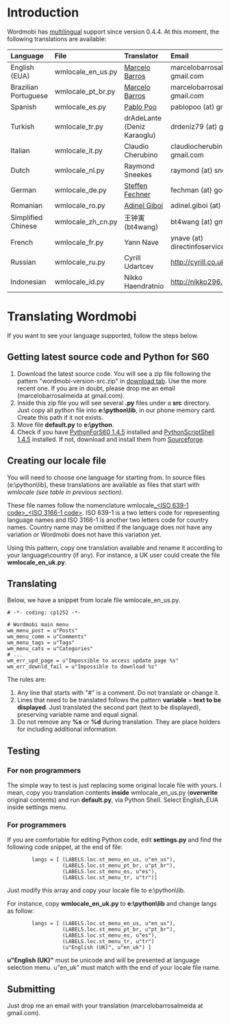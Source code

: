 # Introduction #

Wordmobi has [multilingual](http://wiki.forum.nokia.com/index.php/Localization_Example_for_PyS60) support since version 0.4.4. At this moment, the following translations are available:

| **Language** | **File** | **Translator** | **Email** |
|:-------------|:---------|:---------------|:----------|
| English (EUA) | wmlocale\_en\_us.py | [Marcelo Barros](http://jedizone.wordpress.com) | marcelobarrosalmeida (at) gmail.com |
| Brazilian Portuguese | wmlocale\_pt\_br.py | [Marcelo Barros](http://jedizone.wordpress.com) | marcelobarrosalmeida (at) gmail.com |
| Spanish      | wmlocale\_es.py | [Pablo Poo](http://pablo.poo.cl/) | pablopoo (at) gmail.com |
| Turkish      | wmlocale\_tr.py | drAdeLante (Deniz Karaoglu) | drdeniz79 (at) gmail.com |
| Italian      | wmlocale\_it.py | Claudio Cherubino | claudiocherubino (at) gmail.com |
| Dutch        | wmlocale\_nl.py | Raymond Sneekes | raymond (at) sneek.es |
| German       | wmlocale\_de.py | [Steffen Fechner](http://diefechis.de/) | fechman (at) googlemail.com |
| Romanian     | wmlocale\_ro.py | [Adinel Giboi](http://reinventer.wordpress.com) |adinel.giboi (at) gmail.com |
| Simplified Chinese| wmlocale\_zh\_cn.py | 王钟寅 (bt4wang)  | bt4wang (at) gmail.com |
| French       | wmlocale\_fr.py | Yann Nave      |ynave (at) directinfoservice.com |
| Russian      | wmlocale\_ru.py | Cyrill Udartcev |http://cyrill.co.uk |
| Indonesian   | wmlocale\_id.py | Nikko Haendratnio  | http://nikko296.wordpress.com |

# Translating Wordmobi #

If you want to see your language supported, follow the steps below.

## Getting latest source code and Python for S60 ##

  1. Download the latest source code. You will see a zip file following the pattern "wordmobi-version-src.zip" in [download tab](http://code.google.com/p/wordmobi/downloads/list). Use the more recent one. If you are in doubt, please drop me an email (marcelobarrosalmeida at gmail.com).
  1. Inside this zip file you will see several **.py** files under a **src** directory. Just copy all python file into **e:\python\lib**, in our phone memory card. Create this path if it not exists.
  1. Move file **default.py** to **e:\python**.
  1. Check if you have [PythonForS60 1.4.5](http://sourceforge.net/project/showfiles.php?group_id=154155&package_id=171153&release_id=644640) installed and [PythonScriptShell 1.4.5](http://sourceforge.net/project/showfiles.php?group_id=154155&package_id=171153&release_id=644640) installed. If not, download and install them from [Sourceforge](http://sourceforge.net/project/showfiles.php?group_id=154155&package_id=171153&release_id=644640).

## Creating our locale file ##

You will need to choose one language for starting from. In source files (e:\python\lib), these translations are available as files that start with _wmlocale (see table in previous section)._

These file names follow the nomenclature wmlocale[\_<ISO 639-1 code>\_](http://pt.wikipedia.org/wiki/ISO_639-1)[<ISO 3166-1 code>](http://pt.wikipedia.org/wiki/ISO_3166-1). ISO 639-1 is a two letters code for representing language names and ISO 3166-1 is another two letters code for country names. Country name may be omitted if the language does not have any variation or Wordmobi does not have this variation yet.

Using this pattern, copy one translation available and rename it according to your language\country (if any). For instance, a UK user could create the file **wmlocale\_en\_uk.py**.

## Translating ##

Below, we have a snippet from locale file wmlocale\_en\_us.py.

```
# -*- coding: cp1252 -*-

# Wordmobi main menu
wm_menu_post = u"Posts"
wm_menu_comm = u"Comments"
wm_menu_tags = u"Tags"
wm_menu_cats = u"Categories"
# ...
wm_err_upd_page = u"Impossible to access update page %s"
wm_err_downld_fail = u"Impossible to download %s"
```

The rules are:

  1. Any line that starts with "#" is a comment. Do not translate or change it.
  1. Lines that need to be translated follows the pattern **variable** = **text to be displayed**. Just translated the second part (text to be displayed), preserving variable name and equal signal.
  1. Do not remove any **%s** or **%d** during translation. They are place holders for including additional information.

## Testing ##

### For non programmers ###

The simple way to test is just replacing some original locale file with yours. I mean, copy you translation contents **inside** wmlocale\_en\_us.py (**overwrite** original contents) and run **default.py**, via Python Shell. Select English\_EUA inside settings menu.

### For programmers ###

If you are comfortable for editing Python code, edit **settings.py** and find the following code snippet, at the end of file:

```
        langs = [ (LABELS.loc.st_menu_en_us, u"en_us"),
                  (LABELS.loc.st_menu_pt_br, u"pt_br"),
                  (LABELS.loc.st_menu_es, u"es"),
                  (LABELS.loc.st_menu_tr, u"tr")]
```

Just modify this array and copy your locale file to e:\python\lib.

For instance, copy **wmlocale\_en\_uk.py** to **e:\python\lib** and change langs as follow:

```
        langs = [ (LABELS.loc.st_menu_en_us, u"en_us"),
                  (LABELS.loc.st_menu_pt_br, u"pt_br"),
                  (LABELS.loc.st_menu_es, u"es"),
                  (LABELS.loc.st_menu_tr, u"tr")
                  (u"English (UK)", u"en_uk") ]
```

**u"English (UK)"** must be unicode and will be presented at language selection menu. u"en\_uk" must match with the end of your locale file name.

## Submitting ##

Just drop me an email with your translation (marcelobarrosalmeida at gmail.com).